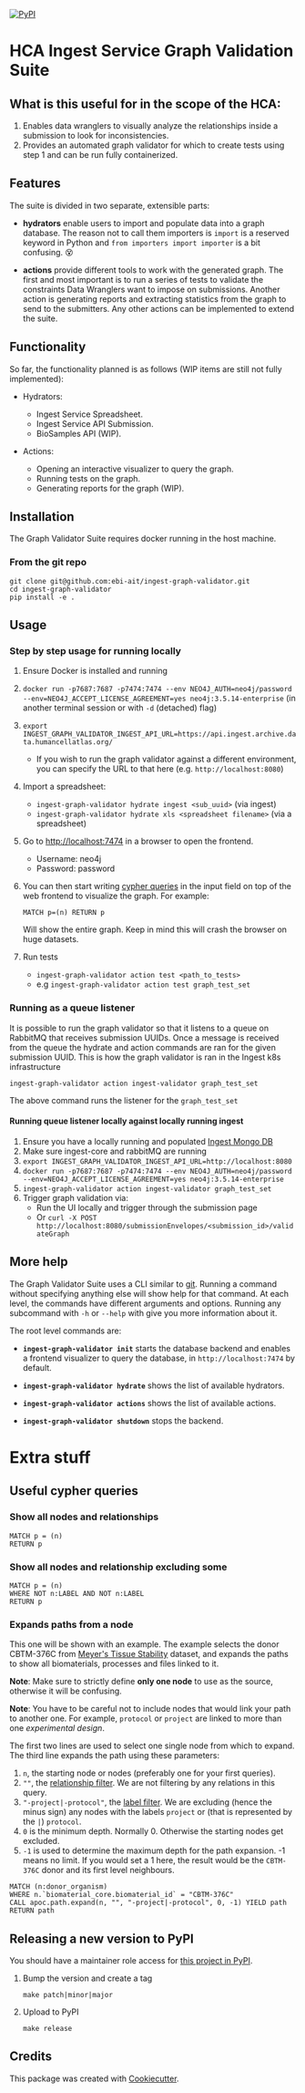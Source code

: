 [![PyPI](https://img.shields.io/pypi/v/ingest-graph-validator.svg)](https://pypi.org/project/ingest-graph-validator/)

# HCA Ingest Service Graph Validation Suite

## What is this useful for in the scope of the HCA:

1. Enables data wranglers to visually analyze the relationships inside a submission to look for inconsistencies.
2. Provides an automated graph validator for which to create tests using step 1 and can be run fully containerized.


## Features

The suite is divided in two separate, extensible parts:

* **hydrators** enable users to import and populate data into a graph database. The reason not to call them importers is `import` is a reserved keyword in Python and `from importers import importer` is a bit confusing. :dizzy_face:

* **actions** provide different tools to work with the generated graph. The first and most important is to run a series of tests to validate the constraints Data Wranglers want to impose on submissions. Another action is generating reports and extracting statistics from the graph to send to the submitters. Any other actions can be implemented to extend the suite.

## Functionality

So far, the functionality planned is as follows (WIP items are still not fully implemented):

* Hydrators:
    * Ingest Service Spreadsheet.
    * Ingest Service API Submission.
    * BioSamples API (WIP).

* Actions:
    * Opening an interactive visualizer to query the graph.
    * Running tests on the graph.
    * Generating reports for the graph (WIP).


## Installation

The Graph Validator Suite requires docker running in the host machine.

### From the git repo

```
git clone git@github.com:ebi-ait/ingest-graph-validator.git
cd ingest-graph-validator
pip install -e .
```

## Usage

### Step by step usage for running locally

1. Ensure Docker is installed and running

1. `docker run -p7687:7687 -p7474:7474 --env NEO4J_AUTH=neo4j/password --env=NEO4J_ACCEPT_LICENSE_AGREEMENT=yes neo4j:3.5.14-enterprise` (in another terminal session or with `-d` (detached) flag)

1. `export INGEST_GRAPH_VALIDATOR_INGEST_API_URL=https://api.ingest.archive.data.humancellatlas.org/`
    - If you wish to run the graph validator against a different environment, you can specify the URL to that here (e.g. `http://localhost:8080`)

1. Import a spreadsheet:
    - `ingest-graph-validator hydrate ingest <sub_uuid>` (via ingest)
    - `ingest-graph-validator hydrate xls <spreadsheet filename>` (via a spreadsheet)

1. Go to <http://localhost:7474> in a browser to open the frontend.
    - Username: neo4j
    - Password: password

1. You can then start writing [cypher queries](https://neo4j.com/graphacademy/online-training/introduction-to-neo4j/) in the input field on top of the web frontend to visualize the graph. For example:

    ```MATCH p=(n) RETURN p```

    Will show the entire graph. Keep in mind this will crash the browser on huge datasets.

1. Run tests
    - `ingest-graph-validator action test <path_to_tests>`
    - e.g `ingest-graph-validator action test graph_test_set`

### Running as a queue listener
It is possible to run the graph validator so that it listens to a queue on RabbitMQ that receives submission UUIDs. Once a message is received from the queue the hydrate and action commands are ran for the given submission UUID. This is how the graph validator is ran in the Ingest k8s infrastructure

`ingest-graph-validator action ingest-validator graph_test_set`

The above command runs the listener for the `graph_test_set`

#### Running queue listener locally against locally running ingest
1. Ensure you have a locally running and populated [Ingest Mongo DB](https://ebi-ait.github.io/hca-ebi-dev-team/admin_setup/Onboarding.html#mongodb)
2. Make sure ingest-core and rabbitMQ are running
3. `export INGEST_GRAPH_VALIDATOR_INGEST_API_URL=http://localhost:8080`
4. `docker run -p7687:7687 -p7474:7474 --env NEO4J_AUTH=neo4j/password --env=NEO4J_ACCEPT_LICENSE_AGREEMENT=yes neo4j:3.5.14-enterprise`
5. `ingest-graph-validator action ingest-validator graph_test_set`
6. Trigger graph validation via:
    - Run the UI locally and trigger through the submission page
    - Or `curl -X POST http://localhost:8080/submissionEnvelopes/<submission_id>/validateGraph`


## More help

The Graph Validator Suite uses a CLI similar to [git](https://git-scm.com/). Running a command without specifying anything else will show help for that command. At each level, the commands have different arguments and options. Running any subcommand with `-h` or `--help` with give you more information about it.

The root level commands are:

* **`ingest-graph-validator init`** starts the database backend and enables a frontend visualizer to query the database, in `http://localhost:7474` by default.

* **`ingest-graph-validator hydrate`** shows the list of available hydrators.

* **`ingest-graph-validator actions`** shows the list of available actions.

* **`ingest-graph-validator shutdown`** stops the backend.

# Extra stuff

## Useful cypher queries

### Show all nodes and relationships
```
MATCH p = (n)
RETURN p
```

### Show all nodes and relationship excluding some
```
MATCH p = (n)
WHERE NOT n:LABEL AND NOT n:LABEL
RETURN p
```

### Expands paths from a node
This one will be shown with an example. The example selects the donor CBTM-376C from [Meyer's Tissue Stability](https://ui.ingest.data.humancellatlas.org/submissions/detail?uuid=fd52efcc-6924-4c8a-b68c-a299aea1d80f) dataset, and expands the paths to show all biomaterials, processes and files linked to it.

**Note**: Make sure to strictly define **only one node** to use as the source, otherwise it will be confusing.

**Note**: You have to be careful not to include nodes that would link your path to another one. For example, `protocol` or `project` are linked to more than one _experimental design_.

The first two lines are used to select one single node from which to expand. The third line expands the path using these parameters:

1. `n`, the starting node or nodes (preferably one for your first queries).
2. `""`, the [relationship filter](http://neo4j-contrib.github.io/neo4j-apoc-procedures/3.5/path-finding/path-expander/#_relationship_filter). We are not filtering by any relations in this query.
3. `"-project|-protocol"`, the [label filter](http://neo4j-contrib.github.io/neo4j-apoc-procedures/3.5/path-finding/path-expander/#_label_filter). We are excluding (hence the minus sign) any nodes with the labels `project` or (that is represented by the `|`) `protocol`.
4. `0` is the minimum depth. Normally 0. Otherwise the starting nodes get excluded.
5. `-1` is used to determine the maximum depth for the path expansion. -1 means no limit. If you would set a 1 here, the result would be the `CBTM-376C` donor and its first level neighbours.

```
MATCH (n:donor_organism)
WHERE n.`biomaterial_core.biomaterial_id` = "CBTM-376C"
CALL apoc.path.expand(n, "", "-project|-protocol", 0, -1) YIELD path
RETURN path
```



## Releasing a new version to PyPI

You should have a maintainer role access for [this project in PyPI](https://pypi.org/project/ingest-graph-validator/).

1. Bump the version and create a tag
    ```
    make patch|minor|major
    ```
1. Upload to PyPI
    ```
    make release
    ```

## Credits

This package was created with [Cookiecutter](https://github.com/audreyr/cookiecutter).
